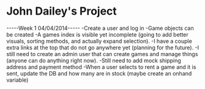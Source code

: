 # John Dailey's Project

-----Week 1 04/04/2014-----
-Create a user and log in
-Game objects can be created
-A games index is visible yet incomplete (going to add better visuals, sorting methods, and actually expand selection).
-I have a couple extra links at the top that do not go anywhere yet (planning for the future).
-I still need to create an admin user that can create games and manage things (anyone can do anything right now).
-Still need to add mock shipping address and payment method
-When a user selects to rent a game and it is sent, update the DB and how many are in stock (maybe create an onhand variable)